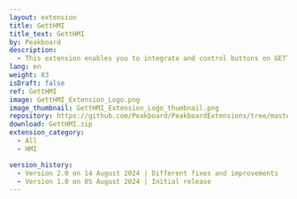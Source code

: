 ```yaml
---
layout: extension
title: GettHMI
title_text: GettHMI
by: Peakboard
description: 
  - This extension enables you to integrate and control buttons on GETT Human Machine Interfaces (HMIs) seamlessly.
lang: en
weight: 83
isDraft: false
ref: GettHMI
image: GettHMI_Extension_Logo.png
image_thumbnail: GettHMI_Extension_Logo_thumbnail.png
repository: https://github.com/Peakboard/PeakboardExtensions/tree/master/GettHMI
download: GettHMI.zip
extension_category:
  - All
  - HMI

version_history:
  - Version 2.0 on 14 August 2024 | Different fixes and improvements
  - Version 1.0 on 05 August 2024 | Initial release
---
```

